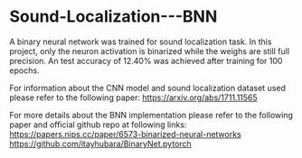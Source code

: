 # Sound-Localization---BNN
A binary neural network was trained for sound localization task. In this project, only the neuron activation is binarized while the weighs are still full precision. An test accuracy of 12.40% was achieved after training for 100 epochs.

For information about the CNN model and sound localization dataset used please refer to the following paper:
https://arxiv.org/abs/1711.11565

For more details about the BNN implementation please refer to the following paper and official github repo at following links:
https://papers.nips.cc/paper/6573-binarized-neural-networks
https://github.com/itayhubara/BinaryNet.pytorch

